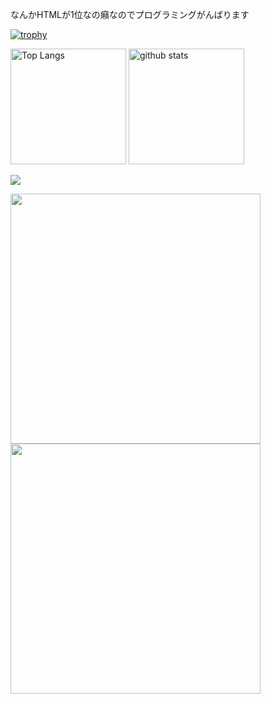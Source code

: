 なんかHTMLが1位なの癪なのでプログラミングがんばります

[![trophy](https://github-profile-trophy.vercel.app/?username=Shiryu-Toujima-1f10210346&theme=onedark&column=7
)](https://github.com/ryo-ma/github-profile-trophy)

<p align="left"> 
  <img alt="Top Langs" height="185x" src="https://github-readme-stats.vercel.app/api/top-langs/?username=Shiryu-Toujima-1f10210346&layout=compact&show_icons=true&theme=onedark" />
  <img alt="github stats" height="185px" src="https://github-readme-stats.vercel.app/api?username=Shiryu-Toujima-1f10210346&theme=onedark&show_icons=ture" />
</p>

![](http://github-profile-summary-cards.vercel.app/api/cards/profile-details?username=Shiryu-Toujima-1f10210346&theme=slateorange)

<div>
  <img src="http://github-profile-summary-cards.vercel.app/api/cards/stats?username=Shiryu-Toujima-1f10210346&theme=slateorange" width="400px">
  <img src="http://github-profile-summary-cards.vercel.app/api/cards/productive-time?username=Shiryu-Toujima-1f10210346&theme=slateorange&utcOffset=8" width="400px">
</div>
